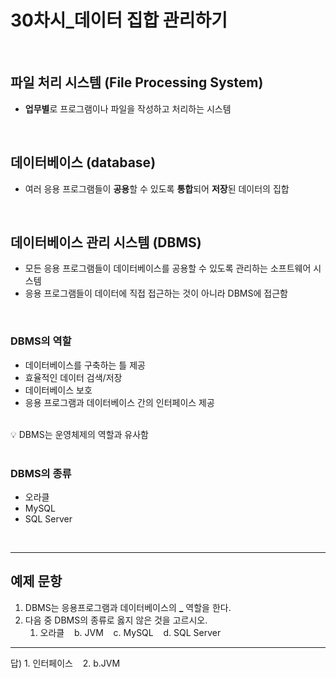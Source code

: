 <!-- @format -->

# **30차시\_데이터 집합 관리하기**

</br>

## 파일 처리 시스템 (File Processing System)

- **업무별**로 프로그램이나 파일을 작성하고 처리하는 시스템

</br>

## 데이터베이스 (database)

- 여러 응용 프로그램들이 **공용**할 수 있도록 **통합**되어 **저장**된 데이터의 집합

</br>

## 데이터베이스 관리 시스템 (DBMS)

- 모든 응용 프로그램들이 데이터베이스를 공용할 수 있도록 관리하는 소프트웨어 시스템
- 응용 프로그램들이 데이터에 직접 접근하는 것이 아니라 DBMS에 접근함

</br>

### DBMS의 역할

- 데이터베이스를 구축하는 틀 제공
- 효율적인 데이터 검색/저장
- 데이터베이스 보호
- 응용 프로그램과 데이터베이스 간의 인터페이스 제공

</br>

<aside>
💡 DBMS는 운영체제의 역할과 유사함

</aside>

</br>

### DBMS의 종류

- 오라클
- MySQL
- SQL Server

</br>

---

## 예제 문항

1. DBMS는 응용프로그램과 데이터베이스의 **\_** 역할을 한다.
2. 다음 중 DBMS의 종류로 옳지 않은 것을 고르시오.
   1. 오라클 &nbsp;&nbsp; b. JVM &nbsp;&nbsp; c. MySQL &nbsp;&nbsp; d. SQL Server

---

답) 1. 인터페이스 &nbsp;&nbsp; 2. b.JVM
